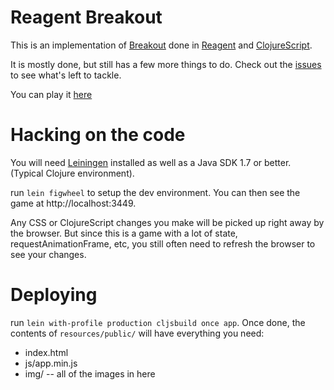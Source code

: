 # Reagent Breakout

This is an implementation of [Breakout](http://jsbreakouts.org) done in [Reagent](http://holmsand.github.io/reagent/) and [ClojureScript](https://github.com/clojure/clojurescript).

It is mostly done, but still has a few more things to do. Check out the [issues](https://github.com/city41/reagent-breakout/issues) to see what's left to tackle.

You can play it [here](http://city41.github.io/reagent-breakout/index.html)

# Hacking on the code

You will need [Leiningen](http://leiningen.org/) installed as well as a Java SDK 1.7 or better. (Typical Clojure environment).

run `lein figwheel` to setup the dev environment. You can then see the game at http://localhost:3449.

Any CSS or ClojureScript changes you make will be picked up right away by the browser. But since this is a game with a lot of state, requestAnimationFrame, etc, you still often need to refresh the browser to see your changes.

# Deploying

run `lein with-profile production cljsbuild once app`. Once done, the contents of `resources/public/` will have everything you need:

* index.html
* js/app.min.js
* img/ -- all of the images in here


